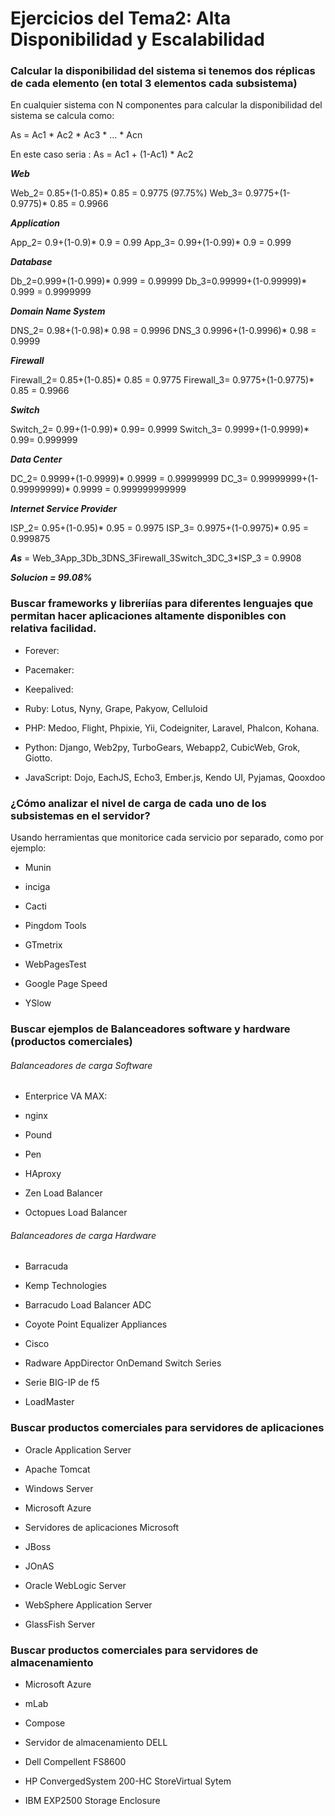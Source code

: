 # Ejercicios del Tema2: Alta Disponibilidad y Escalabilidad

### Calcular la disponibilidad del sistema si tenemos dos réplicas de cada elemento (en total 3 elementos cada subsistema)
En cualquier sistema con N componentes para calcular la disponibilidad del sistema se calcula como:

As = Ac1 * Ac2 * Ac3 * ... * Acn

En este caso seria : As = Ac1 + (1-Ac1) * Ac2

***Web***

Web_2= 0.85+(1-0.85)* 0.85 = 0.9775 (97.75%) Web_3= 0.9775+(1-0.9775)* 0.85 = 0.9966

***Application***

App_2= 0.9+(1-0.9)* 0.9 = 0.99 App_3= 0.99+(1-0.99)* 0.9 = 0.999

***Database***

Db_2=0.999+(1-0.999)* 0.999 = 0.99999 Db_3=0.99999+(1-0.99999)* 0.999 = 0.9999999

***Domain Name System***

DNS_2= 0.98+(1-0.98)* 0.98 = 0.9996 DNS_3 0.9996+(1-0.9996)* 0.98 = 0.9999

***Firewall***

Firewall_2= 0.85+(1-0.85)* 0.85 = 0.9775 Firewall_3= 0.9775+(1-0.9775)* 0.85 = 0.9966

***Switch***

Switch_2= 0.99+(1-0.99)* 0.99= 0.9999 Switch_3= 0.9999+(1-0.9999)* 0.99= 0.999999

***Data Center***

DC_2= 0.9999+(1-0.9999)* 0.9999 = 0.99999999 DC_3= 0.99999999+(1-0.99999999)* 0.9999 = 0.999999999999

***Internet Service Provider***

ISP_2= 0.95+(1-0.95)* 0.95 = 0.9975 ISP_3= 0.9975+(1-0.9975)* 0.95 = 0.999875

***As*** = Web_3App_3Db_3DNS_3Firewall_3Switch_3DC_3*ISP_3 = 0.9908

***Solucion = 99.08%***

### Buscar frameworks y libreriías para diferentes lenguajes que permitan hacer aplicaciones altamente disponibles con relativa facilidad.
* Forever:
* Pacemaker:
* Keepalived:

* Ruby: Lotus, Nyny, Grape, Pakyow, Celluloid
* PHP: Medoo, Flight, Phpixie, Yii, Codeigniter, Laravel, Phalcon, Kohana.
* Python: Django, Web2py, TurboGears, Webapp2, CubicWeb, Grok, Giotto.
* JavaScript: Dojo, EachJS, Echo3, Ember.js, Kendo UI, Pyjamas, Qooxdoo

### ¿Cómo analizar el nivel de carga de cada uno de los subsistemas en el servidor?
Usando herramientas que monitorice cada servicio por separado, como por ejemplo:
* Munin
* inciga
* Cacti

* Pingdom Tools
* GTmetrix
* WebPagesTest
* Google Page Speed
* YSlow

### Buscar ejemplos de Balanceadores software y hardware (productos comerciales)
###### Balanceadores de carga Software
* Enterprice VA MAX:
* nginx
* Pound
* Pen

* HAproxy
* Zen Load Balancer
* Octopues Load Balancer



###### Balanceadores de carga Hardware
* Barracuda
* Kemp Technologies

* Barracudo Load Balancer ADC
* Coyote Point Equalizer Appliances
* Cisco
* Radware AppDirector OnDemand Switch Series
* Serie BIG-IP de f5
* LoadMaster

### Buscar productos comerciales para servidores de aplicaciones
* Oracle Application Server
* Apache Tomcat
* Windows Server
* Microsoft Azure

* Servidores de aplicaciones Microsoft
* JBoss
* JOnAS
* Oracle WebLogic Server
* WebSphere Application Server
* GlassFish Server


### Buscar productos comerciales para servidores de almacenamiento
* Microsoft Azure
* mLab
* Compose


* Servidor de almacenamiento DELL
* Dell Compellent FS8600
* HP ConvergedSystem 200-HC StoreVirtual Sytem
* IBM EXP2500 Storage Enclosure
